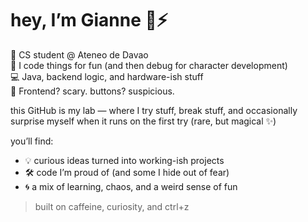 # hey, I’m Gianne 🧠⚡

🐛 CS student @ Ateneo de Davao  
🧪 I code things for fun (and then debug for character development)  
💻 Java, backend logic, and hardware-ish stuff  
🚫 Frontend? scary. buttons? suspicious.

this GitHub is my lab — where I try stuff, break stuff, and occasionally surprise myself when it runs on the first try (rare, but magical ✨)

you’ll find:
- 💡 curious ideas turned into working-ish projects
- 🛠️ code I’m proud of (and some I hide out of fear)
- 🌀 a mix of learning, chaos, and a weird sense of fun

> built on caffeine, curiosity, and ctrl+z
